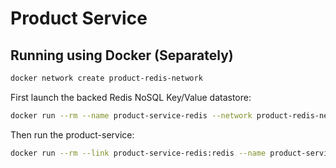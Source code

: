 # Product Service

## Running using Docker (Separately)

```bash
docker network create product-redis-network 
```

First launch the backed Redis NoSQL Key/Value datastore:

```bash
docker run --rm --name product-service-redis --network product-redis-network -d -p 6379:6379 redis
```

Then run the product-service:

```bash
docker run --rm --link product-service-redis:redis --name product-service --network product-redis-network -d -p 8083:8083 product-service
```